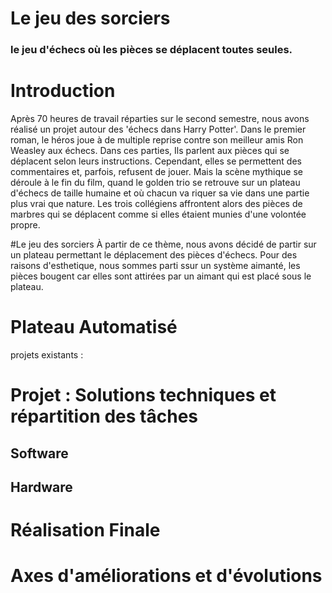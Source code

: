 # Le jeu des sorciers 
### le jeu d'échecs où les pièces se déplacent toutes seules.


# Introduction 
Après 70 heures de travail réparties sur le second semestre, nous avons réalisé un projet autour des 'échecs dans Harry Potter'. Dans le premier roman, le héros joue à de multiple reprise contre son meilleur amis Ron Weasley aux échecs. Dans ces parties, Ils parlent aux pièces qui se déplacent selon leurs instructions. Cependant, elles se permettent des commentaires et, parfois, refusent de jouer. 
Mais la scène mythique se déroule à le fin du film, quand le golden trio se retrouve sur un plateau d'échecs de taille humaine et où chacun va riquer sa vie dans une partie plus vrai que nature. Les trois collégiens affrontent alors des pièces de marbres qui se déplacent comme si elles étaient munies d'une volontée propre.

#Le jeu des sorciers 
À partir de ce thème, nous avons décidé de partir sur un plateau permettant le déplacement des pièces d'échecs. Pour des raisons d'esthetique, nous sommes parti ssur un système aimanté, les pièces bougent car elles sont attirées par un aimant qui est placé sous le plateau. 

# Plateau Automatisé 
projets existants : 

# Projet : Solutions techniques et répartition des tâches

## Software 

## Hardware

# Réalisation Finale 

# Axes d'améliorations et d'évolutions 
